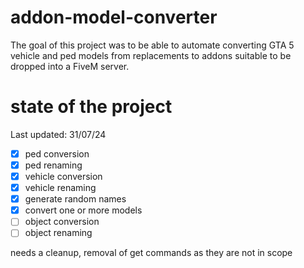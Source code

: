 # addon-model-converter

The goal of this project was to be able to automate converting GTA 5 vehicle and ped models from replacements to addons suitable to be dropped into a FiveM server.

# state of the project

Last updated: 31/07/24

- [x] ped conversion
- [x] ped renaming
- [x] vehicle conversion
- [x] vehicle renaming
- [x] generate random names
- [x] convert one or more models
- [ ] object conversion
- [ ] object renaming

needs a cleanup, removal of get commands as they are not in scope